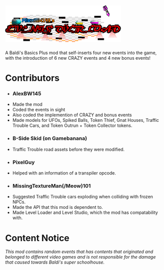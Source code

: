 # <img src="Logo.png" />
A Baldi's Basics Plus mod that self-inserts four new events into the game, with the introduction of 6 new CRAZY events and 4 new bonus events!

# Contributors
* ### AlexBW145
- Made the mod
- Coded the events in sight
- Also coded the implemention of CRAZY and bonus events
- Made models for UFOs, Spiked Balls, Token Thief, Gnat Houses, Traffic Trouble Cars, and Token Outrun + Token Collector tokens.
* ### B-Side Skid (on Gamebanana)
- Traffic Trouble road assets before they were modified.
* ### PixelGuy
- Helped with an information of a transpiler opcode.
* ### MissingTextureMan(/Meow)101
- Suggested Traffic Trouble cars exploding when colliding with frozen NPCs.
- Made the API that this mod is dependent to.
- Made Level Loader and Level Studio, which the mod has compatability with.

# Content Notice
*This mod contains random events that has contents that originated and belonged to different video games and is not responsible for the damage that caused towards Baldi's super schoolhouse.*